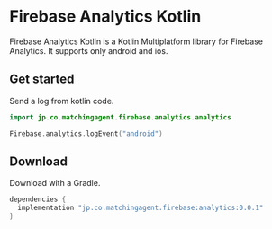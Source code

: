 # Firebase Analytics Kotlin

Firebase Analytics Kotlin is a Kotlin Multiplatform library for Firebase Analytics. It supports only android and ios. 

## Get started

Send a log from kotlin code.

```kotlin
import jp.co.matchingagent.firebase.analytics.analytics

Firebase.analytics.logEvent("android")
```

## Download

Download with a Gradle.

```groovy
dependencies {
  implementation "jp.co.matchingagent.firebase:analytics:0.0.1"
}
```

